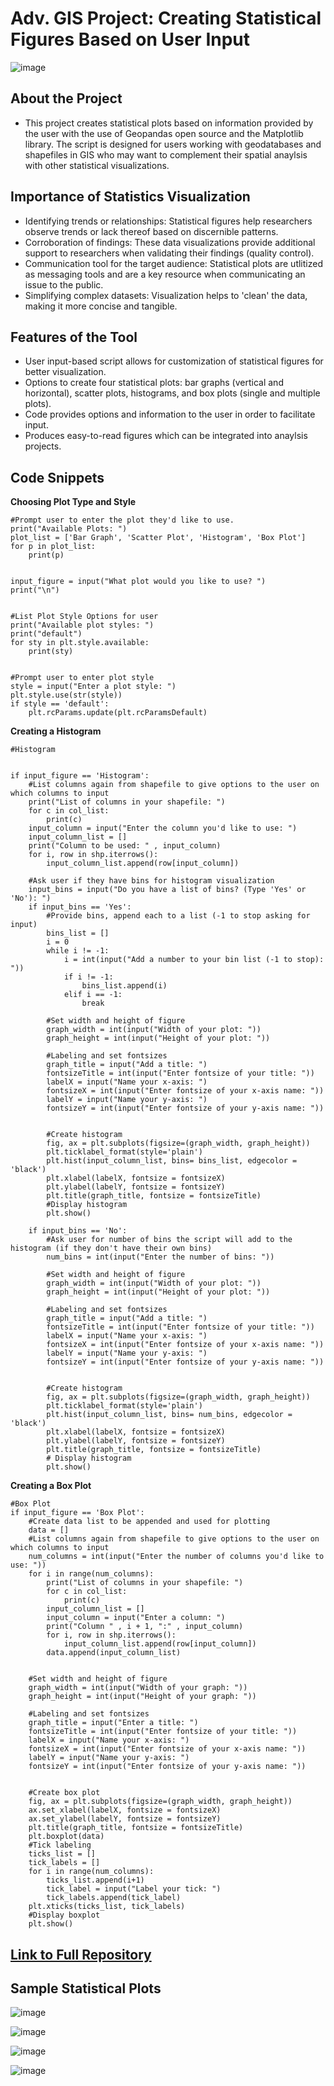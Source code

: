 # Adv. GIS Project: Creating Statistical Figures Based on User Input

![image](https://github.com/user-attachments/assets/42c62161-5bc3-4d02-b135-51af54ba605f)


## About the Project
- This project creates statistical plots based on information provided by the user with the use of Geopandas open source and the Matplotlib library. The script is designed for users working with geodatabases and shapefiles in GIS who may want to complement their spatial anaylsis with other statistical visualizations.

## Importance of Statistics Visualization
- Identifying trends or relationships: Statistical figures help researchers observe trends or lack thereof based on discernible patterns. 
- Corroboration of findings: These data visualizations provide additional support to researchers when validating their findings (quality control).
- Communication tool for the target audience: Statistical plots are utlitized as messaging tools and are a key resource when communicating an issue to the public. 
- Simplifying complex datasets: Visualization helps to 'clean' the data, making it more concise and tangible.


## Features of the Tool
- User input-based script allows for customization of statistical figures for better visualization. 
- Options to create four statistical plots: bar graphs (vertical and horizontal), scatter plots, histograms, and box plots (single and multiple plots).
- Code provides options and information to the user in order to facilitate input.
- Produces easy-to-read figures which can be integrated into anaylsis projects.

## Code Snippets

**Choosing Plot Type and Style**
```
#Prompt user to enter the plot they'd like to use.
print("Available Plots: ")
plot_list = ['Bar Graph', 'Scatter Plot', 'Histogram', 'Box Plot']
for p in plot_list:
    print(p)


input_figure = input("What plot would you like to use? ")
print("\n")


#List Plot Style Options for user
print("Available plot styles: ")
print("default")
for sty in plt.style.available: 
    print(sty)


#Prompt user to enter plot style
style = input("Enter a plot style: ")
plt.style.use(str(style))
if style == 'default':
    plt.rcParams.update(plt.rcParamsDefault)
```

**Creating a Histogram**

```
#Histogram


if input_figure == 'Histogram':
    #List columns again from shapefile to give options to the user on which columns to input
    print("List of columns in your shapefile: ")
    for c in col_list:
        print(c)
    input_column = input("Enter the column you'd like to use: ")
    input_column_list = []
    print("Column to be used: " , input_column)
    for i, row in shp.iterrows():
        input_column_list.append(row[input_column])
        
    #Ask user if they have bins for histogram visualization     
    input_bins = input("Do you have a list of bins? (Type 'Yes' or 'No'): ")
    if input_bins == 'Yes':
        #Provide bins, append each to a list (-1 to stop asking for input)
        bins_list = []
        i = 0
        while i != -1:
            i = int(input("Add a number to your bin list (-1 to stop): "))
            if i != -1:
                bins_list.append(i)
            elif i == -1:
                break
                
        #Set width and height of figure     
        graph_width = int(input("Width of your plot: "))
        graph_height = int(input("Height of your plot: "))
        
        #Labeling and set fontsizes 
        graph_title = input("Add a title: ")
        fontsizeTitle = int(input("Enter fontsize of your title: "))           
        labelX = input("Name your x-axis: ")
        fontsizeX = int(input("Enter fontsize of your x-axis name: "))
        labelY = input("Name your y-axis: ")
        fontsizeY = int(input("Enter fontsize of your y-axis name: "))


        #Create histogram
        fig, ax = plt.subplots(figsize=(graph_width, graph_height))
        plt.ticklabel_format(style='plain')
        plt.hist(input_column_list, bins= bins_list, edgecolor = 'black')
        plt.xlabel(labelX, fontsize = fontsizeX)
        plt.ylabel(labelY, fontsize = fontsizeY)
        plt.title(graph_title, fontsize = fontsizeTitle)
        #Display histogram
        plt.show()
        
    if input_bins == 'No':
        #Ask user for number of bins the script will add to the histogram (if they don't have their own bins)
        num_bins = int(input("Enter the number of bins: "))
        
        #Set width and height of figure
        graph_width = int(input("Width of your plot: "))
        graph_height = int(input("Height of your plot: "))
        
        #Labeling and set fontsizes
        graph_title = input("Add a title: ")
        fontsizeTitle = int(input("Enter fontsize of your title: "))           
        labelX = input("Name your x-axis: ")
        fontsizeX = int(input("Enter fontsize of your x-axis name: "))
        labelY = input("Name your y-axis: ")
        fontsizeY = int(input("Enter fontsize of your y-axis name: "))


        #Create histogram
        fig, ax = plt.subplots(figsize=(graph_width, graph_height))
        plt.ticklabel_format(style='plain')
        plt.hist(input_column_list, bins= num_bins, edgecolor = 'black')
        plt.xlabel(labelX, fontsize = fontsizeX)
        plt.ylabel(labelY, fontsize = fontsizeY)
        plt.title(graph_title, fontsize = fontsizeTitle)
        # Display histogram
        plt.show()
```


**Creating a Box Plot**

```
#Box Plot
if input_figure == 'Box Plot':
    #Create data list to be appended and used for plotting
    data = []
    #List columns again from shapefile to give options to the user on which columns to input
    num_columns = int(input("Enter the number of columns you'd like to use: "))
    for i in range(num_columns):
        print("List of columns in your shapefile: ")
        for c in col_list:
            print(c)
        input_column_list = []
        input_column = input("Enter a column: ")
        print("Column " , i + 1, ":" , input_column)
        for i, row in shp.iterrows():
            input_column_list.append(row[input_column])
        data.append(input_column_list)       


    #Set width and height of figure
    graph_width = int(input("Width of your graph: "))
    graph_height = int(input("Height of your graph: "))
    
    #Labeling and set fontsizes
    graph_title = input("Enter a title: ")  
    fontsizeTitle = int(input("Enter fontsize of your title: "))           
    labelX = input("Name your x-axis: ")
    fontsizeX = int(input("Enter fontsize of your x-axis name: "))
    labelY = input("Name your y-axis: ")
    fontsizeY = int(input("Enter fontsize of your y-axis name: "))


    #Create box plot
    fig, ax = plt.subplots(figsize=(graph_width, graph_height))
    ax.set_xlabel(labelX, fontsize = fontsizeX)
    ax.set_ylabel(labelY, fontsize = fontsizeY)
    plt.title(graph_title, fontsize = fontsizeTitle)
    plt.boxplot(data)
    #Tick labeling
    ticks_list = []
    tick_labels = []
    for i in range(num_columns):
        ticks_list.append(i+1)
        tick_label = input("Label your tick: ")
        tick_labels.append(tick_label)
    plt.xticks(ticks_list, tick_labels)
    #Display boxplot
    plt.show()
```

## [Link to Full Repository](https://github.com/dmrdrgez/dmrdrgez.GIS_Project.github.io)

## Sample Statistical Plots

![image](https://github.com/user-attachments/assets/14cbc0c1-d643-42b8-bbdb-3db136dbd215)

![image](https://github.com/user-attachments/assets/3643e859-3a85-4d80-a338-120af1af93a5)

![image](https://github.com/user-attachments/assets/0ef42272-85f1-4134-a752-f87ed0dfc87f)

![image](https://github.com/user-attachments/assets/88090c85-4d9a-4745-a013-5b8f9b986b74)






